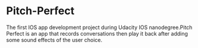 # Pitch-Perfect
The first IOS app development project during Udacity IOS nanodegree.Pitch Perfect is an app that records conversations then play it back after adding some sound effects of the user choice.
